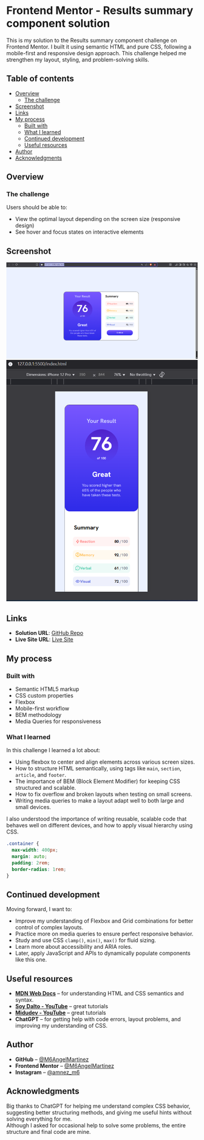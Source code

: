 # Frontend Mentor - Results summary component solution

This is my solution to the Results summary component challenge on Frontend Mentor. I built it using semantic HTML and pure CSS, following a mobile-first and responsive design approach. This challenge helped me strengthen my layout, styling, and problem-solving skills.

## Table of contents

- [Overview](#overview)
  - [The challenge](#the-challenge)
- [Screenshot](#screenshot)
- [Links](#links)
- [My process](#my-process)
  - [Built with](#built-with)
  - [What I learned](#what-i-learned)
  - [Continued development](#continued-development)
  - [Useful resources](#useful-resources)
- [Author](#author)
- [Acknowledgments](#acknowledgments)

## Overview

### The challenge

Users should be able to:

- View the optimal layout depending on the screen size (responsive design)
- See hover and focus states on interactive elements


## Screenshot

![Screenshot](./images/Captura%20de%20pantalla%202025-07-20%20182757.png)
![Screenshot](./images/Captura%20de%20pantalla%202025-07-20%20182840.png)


## Links

- **Solution URL**: [GitHub Repo](https://github.com/M6AngelMartinez/results-summary.git)
- **Live Site URL**: [Live Site](https://m6angelmartinez.github.io/results-summary/)


## My process

### Built with

- Semantic HTML5 markup
- CSS custom properties
- Flexbox
- Mobile-first workflow
- BEM methodology
- Media Queries for responsiveness


### What I learned

In this challenge I learned a lot about:

- Using flexbox to center and align elements across various screen sizes.
- How to structure HTML semantically, using tags like `main`, `section`, `article`, and `footer`.
- The importance of BEM (Block Element Modifier) for keeping CSS structured and scalable.
- How to fix overflow and broken layouts when testing on small screens.
- Writing media queries to make a layout adapt well to both large and small devices.

I also understood the importance of writing reusable, scalable code that behaves well on different devices, and how to apply visual hierarchy using CSS.

```css
.container {
  max-width: 400px;
  margin: auto;
  padding: 2rem;
  border-radius: 1rem;
}
```


## Continued development

Moving forward, I want to:

- Improve my understanding of Flexbox and Grid combinations for better control of complex layouts.
- Practice more on media queries to ensure perfect responsive behavior.
- Study and use CSS `clamp()`, `min()`, `max()` for fluid sizing.
- Learn more about accessibility and ARIA roles.
- Later, apply JavaScript and APIs to dynamically populate components like this one.


## Useful resources

- **[MDN Web Docs](https://developer.mozilla.org/)** – for understanding HTML and CSS semantics and syntax.
- **[Soy Dalto - YouTube](https://www.youtube.com/@soydalto)** – great tutorials 
- **[Midudev - YouTube](https://www.youtube.com/@midudev)** – great tutorials 
- **ChatGPT** – for getting help with code errors, layout problems, and improving my understanding of CSS.


## Author

- **GitHub** – [@M6AngelMartinez](https://github.com/M6AngelMartinez)
- **Frontend Mentor** – [@M6AngelMartinez](https://www.frontendmentor.io/profile/M6AngelMartinez)
- **Instagram** – [@amnez_m6](https://www.instagram.com/amnez_m6/)


## Acknowledgments

Big thanks to ChatGPT for helping me understand complex CSS behavior, suggesting better structuring methods, and giving me useful hints without solving everything for me.  
Although I asked for occasional help to solve some problems, the entire structure and final code are mine.
